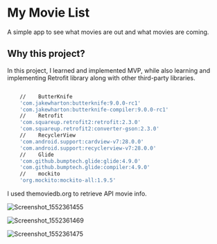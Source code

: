 # My Movie List 

A simple app to see what movies are out and what movies are coming.

## Why this project?

In this project, I learned and implemented MVP, while also learning and implementing Retrofit library along with other third-party libraries. 

```bash

    //    ButterKnife
    'com.jakewharton:butterknife:9.0.0-rc1'
    'com.jakewharton:butterknife-compiler:9.0.0-rc1'
    //    Retrofit
    'com.squareup.retrofit2:retrofit:2.3.0'
    'com.squareup.retrofit2:converter-gson:2.3.0'
    //    RecyclerView
    'com.android.support:cardview-v7:28.0.0'
    'com.android.support:recyclerview-v7:28.0.0'
    //    Glide
    'com.github.bumptech.glide:glide:4.9.0'
    'com.github.bumptech.glide:compiler:4.9.0'
    //    mockito
    'org.mockito:mockito-all:1.9.5'
```

I used themoviedb.org to retrieve API movie info.

![Screenshot_1552361455](https://user-images.githubusercontent.com/36997795/54172903-19120b80-4456-11e9-9902-0da0072d3b36.png)

![Screenshot_1552361469](https://user-images.githubusercontent.com/36997795/54172904-19120b80-4456-11e9-8556-ddf4d5433686.png)

![Screenshot_1552361475](https://user-images.githubusercontent.com/36997795/54172905-19120b80-4456-11e9-9f0a-3c1a795cba1e.png)
